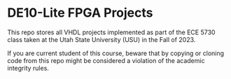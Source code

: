 # DE10-Lite FPGA Projects

This repo stores all VHDL projects implemented as part of the ECE 5730 class taken at the Utah State University (USU) in the Fall of 2023.

If you are current student of this course, beware that by copying or cloning code from this repo might be considered a violation of the academic integrity rules.